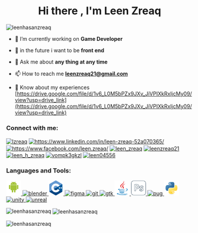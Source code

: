 <h1 align="center">Hi there , I'm Leen Zreaq</h1>
<p align="left"> <img src="https://komarev.com/ghpvc/?username=leenhasanzreaq&label=Profile%20views&color=0e75b6&style=flat" alt="leenhasanzreaq" /> </p>

- 🔭 I’m currently working on **Game Developer**

- 🌱 in the future i want to be **front end**

- 💬 Ask me about **any thing at any time**

- 📫 How to reach me **leenzreaq21@gmail.com**

- 📄 Know about my experiences [https://drive.google.com/file/d/1v6_L0M5bPZx9JXv_JiVPIXkRxIjcMy09/view?usp=drive_link](https://drive.google.com/file/d/1v6_L0M5bPZx9JXv_JiVPIXkRxIjcMy09/view?usp=drive_link)

<h3 align="left">Connect with me:</h3>
<p align="left">
<a href="https://twitter.com/lzreaq" target="blank"><img align="center" src="https://raw.githubusercontent.com/rahuldkjain/github-profile-readme-generator/master/src/images/icons/Social/twitter.svg" alt="lzreaq" height="30" width="40" /></a>
<a href="https://linkedin.com/in/https://www.linkedin.com/in/leen-zreaq-52a070365/" target="blank"><img align="center" src="https://raw.githubusercontent.com/rahuldkjain/github-profile-readme-generator/master/src/images/icons/Social/linked-in-alt.svg" alt="https://www.linkedin.com/in/leen-zreaq-52a070365/" height="30" width="40" /></a>
<a href="https://fb.com/https://www.facebook.com/leen.zreaq/" target="blank"><img align="center" src="https://raw.githubusercontent.com/rahuldkjain/github-profile-readme-generator/master/src/images/icons/Social/facebook.svg" alt="https://www.facebook.com/leen.zreaq/" height="30" width="40" /></a>
<a href="https://instagram.com/leen_zreaq" target="blank"><img align="center" src="https://raw.githubusercontent.com/rahuldkjain/github-profile-readme-generator/master/src/images/icons/Social/instagram.svg" alt="leen_zreaq" height="30" width="40" /></a>
<a href="https://www.hackerrank.com/leenzreaq21" target="blank"><img align="center" src="https://raw.githubusercontent.com/rahuldkjain/github-profile-readme-generator/master/src/images/icons/Social/hackerrank.svg" alt="leenzreaq21" height="30" width="40" /></a>
<a href="https://codeforces.com/profile/leen_h_zreaq" target="blank"><img align="center" src="https://raw.githubusercontent.com/rahuldkjain/github-profile-readme-generator/master/src/images/icons/Social/codeforces.svg" alt="leen_h_zreaq" height="30" width="40" /></a>
<a href="https://www.leetcode.com/vompk3gkzl" target="blank"><img align="center" src="https://raw.githubusercontent.com/rahuldkjain/github-profile-readme-generator/master/src/images/icons/Social/leet-code.svg" alt="vompk3gkzl" height="30" width="40" /></a>
<a href="https://discord.gg/leen04556" target="blank"><img align="center" src="https://raw.githubusercontent.com/rahuldkjain/github-profile-readme-generator/master/src/images/icons/Social/discord.svg" alt="leen04556" height="30" width="40" /></a>
</p>

<h3 align="left">Languages and Tools:</h3>
<p align="left"> <a href="https://developer.android.com" target="_blank" rel="noreferrer"> <img src="https://raw.githubusercontent.com/devicons/devicon/master/icons/android/android-original-wordmark.svg" alt="android" width="40" height="40"/> </a> <a href="https://www.blender.org/" target="_blank" rel="noreferrer"> <img src="https://download.blender.org/branding/community/blender_community_badge_white.svg" alt="blender" width="40" height="40"/> </a> <a href="https://www.w3schools.com/cpp/" target="_blank" rel="noreferrer"> <img src="https://raw.githubusercontent.com/devicons/devicon/master/icons/cplusplus/cplusplus-original.svg" alt="cplusplus" width="40" height="40"/> </a> <a href="https://www.figma.com/" target="_blank" rel="noreferrer"> <img src="https://www.vectorlogo.zone/logos/figma/figma-icon.svg" alt="figma" width="40" height="40"/> </a> <a href="https://git-scm.com/" target="_blank" rel="noreferrer"> <img src="https://www.vectorlogo.zone/logos/git-scm/git-scm-icon.svg" alt="git" width="40" height="40"/> </a> <a href="https://www.gtk.org/" target="_blank" rel="noreferrer"> <img src="https://upload.wikimedia.org/wikipedia/commons/7/71/GTK_logo.svg" alt="gtk" width="40" height="40"/> </a> <a href="https://www.java.com" target="_blank" rel="noreferrer"> <img src="https://raw.githubusercontent.com/devicons/devicon/master/icons/java/java-original.svg" alt="java" width="40" height="40"/> </a> <a href="https://www.photoshop.com/en" target="_blank" rel="noreferrer"> <img src="https://raw.githubusercontent.com/devicons/devicon/master/icons/photoshop/photoshop-line.svg" alt="photoshop" width="40" height="40"/> </a> <a href="https://pugjs.org" target="_blank" rel="noreferrer"> <img src="https://cdn.worldvectorlogo.com/logos/pug.svg" alt="pug" width="40" height="40"/> </a> <a href="https://www.python.org" target="_blank" rel="noreferrer"> <img src="https://raw.githubusercontent.com/devicons/devicon/master/icons/python/python-original.svg" alt="python" width="40" height="40"/> </a> <a href="https://unity.com/" target="_blank" rel="noreferrer"> <img src="https://www.vectorlogo.zone/logos/unity3d/unity3d-icon.svg" alt="unity" width="40" height="40"/> </a> <a href="https://unrealengine.com/" target="_blank" rel="noreferrer"> <img src="https://raw.githubusercontent.com/kenangundogan/fontisto/036b7eca71aab1bef8e6a0518f7329f13ed62f6b/icons/svg/brand/unreal-engine.svg" alt="unreal" width="40" height="40"/> </a> </p>

<p><img align="left" src="https://github-readme-stats.vercel.app/api/top-langs?username=leenhasanzreaq&show_icons=true&locale=en&layout=compact" alt="leenhasanzreaq" /></p>

<p>&nbsp;<img align="center" src="https://github-readme-stats.vercel.app/api?username=leenhasanzreaq&show_icons=true&locale=en" alt="leenhasanzreaq" /></p>

<p><img align="center" src="https://github-readme-streak-stats.herokuapp.com/?user=leenhasanzreaq&" alt="leenhasanzreaq" /></p>
